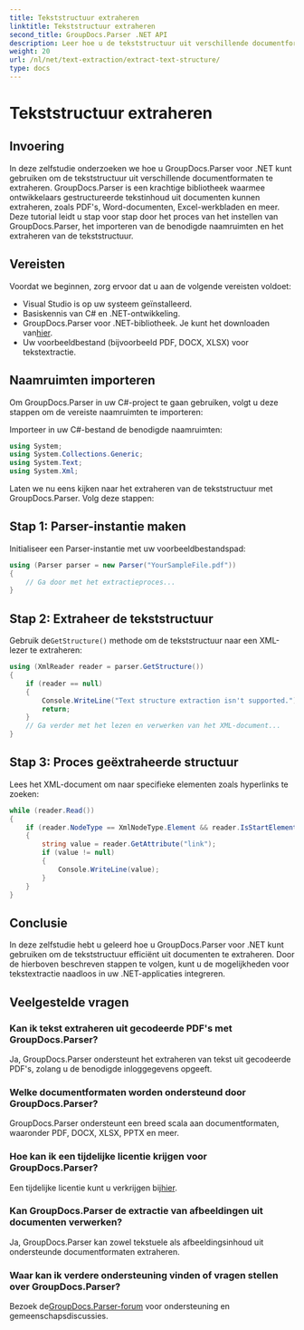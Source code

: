 ```yaml
---
title: Tekststructuur extraheren
linktitle: Tekststructuur extraheren
second_title: GroupDocs.Parser .NET API
description: Leer hoe u de tekststructuur uit verschillende documentformaten kunt extraheren met GroupDocs.Parser voor .NET. Een stapsgewijze zelfstudie met codevoorbeelden.
weight: 20
url: /nl/net/text-extraction/extract-text-structure/
type: docs
---
```

# Tekststructuur extraheren

## Invoering
In deze zelfstudie onderzoeken we hoe u GroupDocs.Parser voor .NET kunt gebruiken om de tekststructuur uit verschillende documentformaten te extraheren. GroupDocs.Parser is een krachtige bibliotheek waarmee ontwikkelaars gestructureerde tekstinhoud uit documenten kunnen extraheren, zoals PDF's, Word-documenten, Excel-werkbladen en meer. Deze tutorial leidt u stap voor stap door het proces van het instellen van GroupDocs.Parser, het importeren van de benodigde naamruimten en het extraheren van de tekststructuur.
## Vereisten
Voordat we beginnen, zorg ervoor dat u aan de volgende vereisten voldoet:
- Visual Studio is op uw systeem geïnstalleerd.
- Basiskennis van C# en .NET-ontwikkeling.
-  GroupDocs.Parser voor .NET-bibliotheek. Je kunt het downloaden van[hier](https://releases.groupdocs.com/parser/net/).
- Uw voorbeeldbestand (bijvoorbeeld PDF, DOCX, XLSX) voor tekstextractie.
## Naamruimten importeren
Om GroupDocs.Parser in uw C#-project te gaan gebruiken, volgt u deze stappen om de vereiste naamruimten te importeren:

Importeer in uw C#-bestand de benodigde naamruimten:
```csharp
using System;
using System.Collections.Generic;
using System.Text;
using System.Xml;
```
Laten we nu eens kijken naar het extraheren van de tekststructuur met GroupDocs.Parser. Volg deze stappen:
## Stap 1: Parser-instantie maken
Initialiseer een Parser-instantie met uw voorbeeldbestandspad:
```csharp
using (Parser parser = new Parser("YourSampleFile.pdf"))
{
    // Ga door met het extractieproces...
}
```
## Stap 2: Extraheer de tekststructuur
 Gebruik de`GetStructure()` methode om de tekststructuur naar een XML-lezer te extraheren:
```csharp
using (XmlReader reader = parser.GetStructure())
{
    if (reader == null)
    {
        Console.WriteLine("Text structure extraction isn't supported.");
        return;
    }
    // Ga verder met het lezen en verwerken van het XML-document...
}
```
## Stap 3: Proces geëxtraheerde structuur
Lees het XML-document om naar specifieke elementen zoals hyperlinks te zoeken:
```csharp
while (reader.Read())
{
    if (reader.NodeType == XmlNodeType.Element && reader.IsStartElement() && reader.Name.ToLowerInvariant() == "hyperlink")
    {
        string value = reader.GetAttribute("link");
        if (value != null)
        {
            Console.WriteLine(value);
        }
    }
}
```
## Conclusie
In deze zelfstudie hebt u geleerd hoe u GroupDocs.Parser voor .NET kunt gebruiken om de tekststructuur efficiënt uit documenten te extraheren. Door de hierboven beschreven stappen te volgen, kunt u de mogelijkheden voor tekstextractie naadloos in uw .NET-applicaties integreren.

## Veelgestelde vragen
### Kan ik tekst extraheren uit gecodeerde PDF's met GroupDocs.Parser?
Ja, GroupDocs.Parser ondersteunt het extraheren van tekst uit gecodeerde PDF's, zolang u de benodigde inloggegevens opgeeft.
### Welke documentformaten worden ondersteund door GroupDocs.Parser?
GroupDocs.Parser ondersteunt een breed scala aan documentformaten, waaronder PDF, DOCX, XLSX, PPTX en meer.
### Hoe kan ik een tijdelijke licentie krijgen voor GroupDocs.Parser?
 Een tijdelijke licentie kunt u verkrijgen bij[hier](https://purchase.groupdocs.com/temporary-license/).
### Kan GroupDocs.Parser de extractie van afbeeldingen uit documenten verwerken?
Ja, GroupDocs.Parser kan zowel tekstuele als afbeeldingsinhoud uit ondersteunde documentformaten extraheren.
### Waar kan ik verdere ondersteuning vinden of vragen stellen over GroupDocs.Parser?
 Bezoek de[GroupDocs.Parser-forum](https://forum.groupdocs.com/c/parser/17) voor ondersteuning en gemeenschapsdiscussies.
